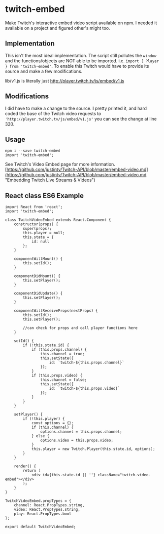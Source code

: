 # twitch-embed
Make Twitch's interactive embed video script available on npm.  I needed it available on a project and figured other's might too.  

## Implementation ##
This isn't the most ideal implementation.  The script still pollutes the `window` and the functions/objects are NOT able to be imported. i.e. `import { Player } from 'twitch-embed'`.  To enable this Twitch would have to provide its source and make a few modifications.

lib/v1.js is literally just http://player.twitch.tv/js/embed/v1.js

## Modifications ##
I did have to make a change to the source.  I pretty printed it, and hard coded the base of the Twitch video requests to `'http://player.twitch.tv/js/embed/v1.js'` you can see the change at line 320.

## Usage ##

    npm i --save twitch-embed
    import 'twitch-embed';


See Twitch's Video Embed page for more information.
[https://github.com/justintv/Twitch-API/blob/master/embed-video.md](https://github.com/justintv/Twitch-API/blob/master/embed-video.md "Embedding Twitch Live Streams & Videos")

## React class ES6 Example ##

	import React from 'react';
	import 'twitch-embed';

	class TwitchVideoEmbed extends React.Component {
		constructor(props) {
			super(props);
			this.player = null;
			this.state = {
				id: null
			};
		}

		componentWillMount() {
			this.setId();
		}

		componentDidMount() {
			this.setPlayer();
		}

		componentDidUpdate() {
			this.setPlayer();
		}

		componentWillReceiveProps(nextProps) {
			this.setId();
			this.setPlayer();
			
			//can check for props and call player functions here
		}

		setId() {
			if (!this.state.id) {
				if (this.props.channel) {
					this.channel = true;
					this.setState({
						id: `twitch-${this.props.channel}`
					});
				}
				if (this.props.video) {
					this.channel = false;
					this.setState({
						id: `twitch-${this.props.video}`
					});
				}
			}
		}

		setPlayer() {
			if (!this.player) {
				const options = {};
				if (this.channel) {
					options.channel = this.props.channel;
				} else {
					options.video = this.props.video;
				}
				this.player = new Twitch.Player(this.state.id, options);
			}
		}

		render() {
			return (
				<div id={this.state.id || ''} className="twitch-video-embed"></div>
			);
		}
	}

	TwitchVideoEmbed.propTypes = {
		channel: React.PropTypes.string,
		video: React.PropTypes.string,
		play: React.PropTypes.bool
	};

	export default TwitchVideoEmbed;

